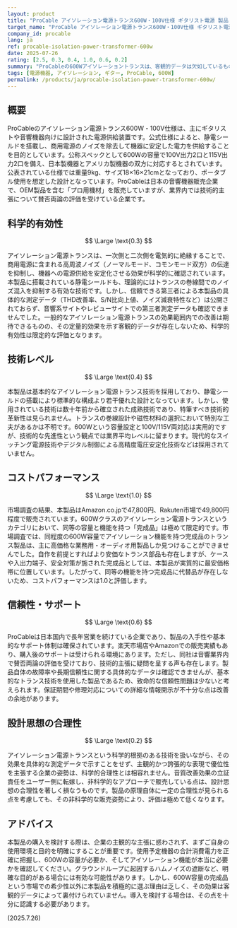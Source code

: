 ```yaml
---
layout: product
title: "ProCable アイソレーション電源トランス600W・100V仕様 ギタリスト電源 製品レビュー"
target_name: "ProCable アイソレーション電源トランス600W・100V仕様 ギタリスト電源"
company_id: procable
lang: ja
ref: procable-isolation-power-transformer-600w
date: 2025-07-26
rating: [2.5, 0.3, 0.4, 1.0, 0.6, 0.2]
summary: "ProCableの600Wアイソレーショントランスは、客観的データは欠如しているものの、原理的には有効な電源ノイズ対策を提供します。企業の販売姿勢には合理性の点で大きな疑問符がつきますが、600W容量の完成品としては市場で希少な選択肢です。"
tags: [電源機器, アイソレーション, ギター, ProCable, 600W]
permalink: /products/ja/procable-isolation-power-transformer-600w/
---
```


## 概要

ProCableのアイソレーション電源トランス600W・100V仕様は、主にギタリストや音響機器向けに設計された電源供給装置です。公式仕様によると、静電シールドを搭載し、商用電源のノイズを除去して機器に安定した電力を供給することを目的としています。公称スペックとして600Wの容量で100V出力2口と115V出力2口を備え、日本製機器とアメリカ製機器の双方に対応するとされています。公表されている仕様では重量9kg、サイズ18×16×21cmとなっており、ポータブル使用を想定した設計となっています。ProCableは日本の音響機器販売企業で、OEM製品を含む「プロ用機材」を販売していますが、業界内では技術的主張について賛否両論の評価を受けている企業です。

## 科学的有効性

$$ \Large \text{0.3} $$

アイソレーション電源トランスは、一次側と二次側を電気的に絶縁することで、商用電源に含まれる高周波ノイズ（ノーマルモード、コモンモード双方）の伝達を抑制し、機器への電源供給を安定化させる効果が科学的に確認されています。本製品に搭載されている静電シールドも、理論的にはトランスの巻線間でのノイズ混入を抑制する有効な技術です。しかし、信頼できる第三者による本製品の具体的な測定データ（THD改善率、S/N比向上値、ノイズ減衰特性など）は公開されておらず、音響系サイトやレビューサイトでの第三者測定データも確認できませんでした。一般的なアイソレーション電源トランスの効果範囲内での改善は期待できるものの、その定量的効果を示す客観的データが存在しないため、科学的有効性は限定的な評価となります。

## 技術レベル

$$ \Large \text{0.4} $$

本製品は基本的なアイソレーション電源トランス技術を採用しており、静電シールドの搭載により標準的な構成より若干優れた設計となっています。しかし、使用されている技術は数十年前から確立された成熟技術であり、特筆すべき技術的革新性は見られません。トランスの巻線設計や磁性材料の選択において特別な工夫があるかは不明です。600Wという容量設定と100V/115V両対応は実用的ですが、技術的な先進性という観点では業界平均レベルに留まります。現代的なスイッチング電源技術やデジタル制御による高精度電圧安定化技術などは採用されていません。

## コストパフォーマンス

$$ \Large \text{1.0} $$

市場調査の結果、本製品はAmazon.co.jpで47,800円、Rakuten市場で49,800円程度で販売されています。600Wクラスのアイソレーション電源トランスというカテゴリにおいて、同等の容量と機能を持つ「完成品」は極めて限定的です。市場調査では、同程度の600W容量でアイソレーション機能を持つ完成品のトランス製品は、主に高価格な業務用・オーディオ用製品しか見つけることができませんでした。自作を前提とすればより安価なトランス部品も存在しますが、ケースや入出力端子、安全対策が施された完成品としては、本製品が実質的に最安価格帯に位置しています。したがって、同等の機能を持つ完成品に代替品が存在しないため、コストパフォーマンスは1.0と評価します。

## 信頼性・サポート

$$ \Large \text{0.6} $$

ProCableは日本国内で長年営業を続けている企業であり、製品の入手性や基本的なサポート体制は確保されています。楽天市場店やAmazonでの販売実績もあり、購入後のサポートは受けられる環境にあります。ただし、同社は音響業界内で賛否両論の評価を受けており、技術的主張に疑問を呈する声も存在します。製品自体の故障率や長期信頼性に関する具体的なデータは確認できませんが、基本的なトランス技術を使用した製品であるため、致命的な信頼性問題は少ないと考えられます。保証期間や修理対応についての詳細な情報開示が不十分な点は改善の余地があります。

## 設計思想の合理性

$$ \Large \text{0.2} $$

アイソレーション電源トランスという科学的根拠のある技術を扱いながら、その効果を具体的な測定データで示すことをせず、主観的かつ誇張的な表現で優位性を主張する企業の姿勢は、科学的合理性とは相容れません。音質改善効果の立証責任をユーザー側に転嫁し、非科学的なアプローチで販売している点は、設計思想の合理性を著しく損なうものです。製品の原理自体に一定の合理性が見られる点を考慮しても、その非科学的な販売姿勢により、評価は極めて低くなります。

## アドバイス

本製品の購入を検討する際は、企業の主観的な主張に惑わされず、まずご自身の使用環境と目的を明確にすることが重要です。使用予定機器の合計消費電力を正確に把握し、600Wの容量が必要か、そしてアイソレーション機能が本当に必要かを確認してください。グラウンドループに起因するハムノイズの遮断など、明確な目的がある場合には有効な可能性があります。しかし、600W容量の完成品という市場での希少性以外に本製品を積極的に選ぶ理由は乏しく、その効果は客観的データによって裏付けられていません。導入を検討する場合は、その点を十分に認識する必要があります。

(2025.7.26)
